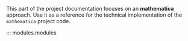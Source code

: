 This part of the project documentation focuses on
an **mathematica** approach. Use it as a
reference for the technical implementation of the
`mathematica` project code.

::: modules.modules